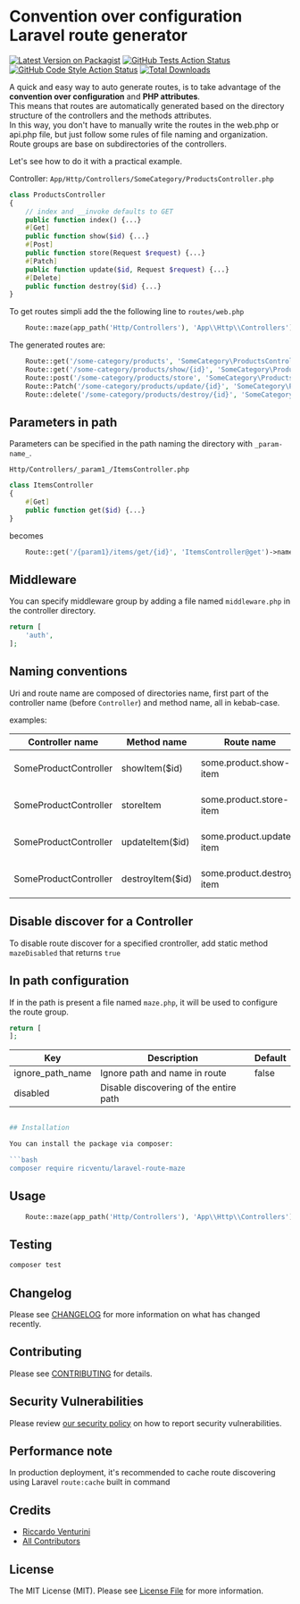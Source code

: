 # Convention over configuration Laravel route generator 

[![Latest Version on Packagist](https://img.shields.io/packagist/v/ricventu/laravel-route-maze.svg?style=flat-square)](https://packagist.org/packages/ricventu/laravel-route-maze)
[![GitHub Tests Action Status](https://img.shields.io/github/actions/workflow/status/ricventu/laravel-route-maze/run-tests.yml?branch=main&label=tests&style=flat-square)](https://github.com/ricventu/laravel-route-maze/actions?query=workflow%3Arun-tests+branch%3Amain)
[![GitHub Code Style Action Status](https://img.shields.io/github/actions/workflow/status/ricventu/laravel-route-maze/fix-php-code-style-issues.yml?branch=main&label=code%20style&style=flat-square)](https://github.com/ricventu/laravel-route-maze/actions?query=workflow%3A"Fix+PHP+code+style+issues"+branch%3Amain)
[![Total Downloads](https://img.shields.io/packagist/dt/ricventu/laravel-route-maze.svg?style=flat-square)](https://packagist.org/packages/ricventu/laravel-route-maze)

A quick and easy way to auto generate routes, is to take advantage of the **convention over configuration** and **PHP attributes**.  
This means that routes are automatically generated based on the directory structure of the controllers and the methods attributes.  
In this way, you don't have to manually write the routes in the web.php or api.php file, but just follow some rules of file naming and organization.  
Route groups are base on subdirectories of the controllers.

Let's see how to do it with a practical example.

Controller: `App/Http/Controllers/SomeCategory/ProductsController.php`
```php
class ProductsController
{
    // index and __invoke defaults to GET
    public function index() {...}
    #[Get]
    public function show($id) {...}
    #[Post]
    public function store(Request $request) {...}
    #[Patch]
    public function update($id, Request $request) {...}
    #[Delete]
    public function destroy($id) {...}
}
```
To get routes simpli add the the following line to `routes/web.php`

```php
    Route::maze(app_path('Http/Controllers'), 'App\\Http\\Controllers');
```

The generated routes are:
```php
    Route::get('/some-category/products', 'SomeCategory\ProductsController@index')->name('some-category.products');
    Route::get('/some-category/products/show/{id}', 'SomeCategory\ProductsController@show')->name('some-category.products.show');
    Route::post('/some-category/products/store', 'SomeCategory\ProductsController@store')->name('some-category.products.store');
    Route::Patch('/some-category/products/update/{id}', 'SomeCategory\ProductsController@update')->name('some-category.products.update');
    Route::delete('/some-category/products/destroy/{id}', 'SomeCategory\ProductsController@destroy')->name('some-category.products.destroy');
```

## Parameters in path

Parameters can be specified in the path naming the directory with `_param-name_`.

`Http/Controllers/_param1_/ItemsController.php`

```php
class ItemsController
{
    #[Get]
    public function get($id) {...}
}
```
becomes

```php
    Route::get('/{param1}/items/get/{id}', 'ItemsController@get')->name('items.get');
```

## Middleware

You can specify middleware group by adding a file named `middleware.php` in the controller directory.

```php
return [
    'auth',
];
```

## Naming conventions

Uri and route name are composed of directories name, first part of the controller name (before `Controller`) and method name, all in kebab-case.

examples:

| Controller name       | Method name      | Route name                | Route path                      |
|-----------------------|------------------|---------------------------|---------------------------------|
| SomeProductController | showItem($id)    | some.product.show-item    | /some-product/show-item/{id}    |
| SomeProductController | storeItem        | some.product.store-item   | /some-product/store-item        |
| SomeProductController | updateItem($id)  | some.product.update-item  | /some-product/update-item/{id}  |
| SomeProductController | destroyItem($id) | some.product.destroy-item | /some-product/destroy-item/{id} |

## Disable discover for a Controller

To disable route discover for a specified crontroller, add static method `mazeDisabled` that returns `true`

## In path configuration

If in the path is present a file named `maze.php`, it will be used to configure the route group.

```php
return [
];
```

| Key              | Description                            | Default |
|------------------|----------------------------------------|---------|
| ignore_path_name | Ignore path and name in route          | false   |
| disabled         | Disable discovering of the entire path |         |


```php

## Installation

You can install the package via composer:

```bash
composer require ricventu/laravel-route-maze
```

## Usage

```php
    Route::maze(app_path('Http/Controllers'), 'App\\Http\\Controllers');
```

## Testing

```bash
composer test
```

## Changelog

Please see [CHANGELOG](CHANGELOG.md) for more information on what has changed recently.

## Contributing

Please see [CONTRIBUTING](CONTRIBUTING.md) for details.

## Security Vulnerabilities

Please review [our security policy](../../security/policy) on how to report security vulnerabilities.

## Performance note

In production deployment, it's recommended to cache route discovering using Laravel `route:cache` built in command

## Credits

- [Riccardo Venturini](https://github.com/ricventu)
- [All Contributors](../../contributors)

## License

The MIT License (MIT). Please see [License File](LICENSE.md) for more information.
